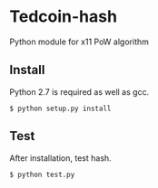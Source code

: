 # Tedcoin-hash #
Python module for x11 PoW algorithm

Install
-------

Python 2.7 is required as well as gcc.

    $ python setup.py install

Test
-------

After installation, test hash.

    $ python test.py